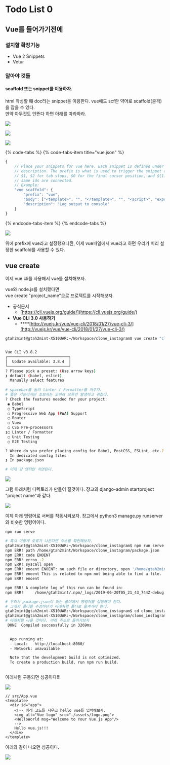 # Todo List 0

## Vue를 들어가기전에 

### 설치할 확장기능

* Vue 2 Snippets
* Vetur

### 알아야 것들

#### scaffold 또는 snippet를 이용하자.

html 작성할 떄 doc라는 snippet을 이용한다. vue에도 scf란 약어로 scaffold\(골격\)을 잡을 수 있다.  
만약 아무것도 안뜬다 하면 아래를 따라하라.

![](.gitbook/assets/image%20%2823%29.png)

![](.gitbook/assets/image%20%2820%29.png)

![](.gitbook/assets/image%20%2814%29.png)

{% code-tabs %}
{% code-tabs-item title="vue.json" %}
```javascript
{
	// Place your snippets for vue here. Each snippet is defined under a snippet name and has a prefix, body and
	// description. The prefix is what is used to trigger the snippet and the body will be expanded and inserted. Possible variables are:
	// $1, $2 for tab stops, $0 for the final cursor position, and ${1:label}, ${2:another} for placeholders. Placeholders with the
	// same ids are connected.
	// Example:
	"vue scaffold": {
		"prefix": "vue",
		"body": ["<template>", "", "</template>", "", "<script>", "export default {", "", "}", "</script>", "","<style scoped>","","</style>"],
		"description": "Log output to console"
	}
}
```
{% endcode-tabs-item %}
{% endcode-tabs %}

![](.gitbook/assets/image.png)

위에 prefix에 vue라고 설정했으니깐, 이제 vue파일에서 vue라고 하면 우리가 미리 설정한 scaffold를 사용할 수 있다.

## vue create

이제 vue cli를 사용해서 vue를 설치해보자.

vue와 node.js를 설치했다면  
vue create "project\_name"으로 프로젝트를 시작해보자.

* 공식문서
  * [https://cli.vuejs.org/guide/](https://cli.vuejs.org/guide/)
* **Vue CLI 3.0 사용하기**
  * \*\*\*\*[http://vuejs.kr/vue/vue-cli/2018/01/27/vue-cli-3/](http://vuejs.kr/vue/vue-cli/2018/01/27/vue-cli-3/)

```bash
gtah2mint@gtah2mint-X510UAR:~/Workspace/clone_instagram$ vue create "clone_instagram"


Vue CLI v3.8.2
┌───────────────────────────┐
│  Update available: 3.8.4  │
└───────────────────────────┘
? Please pick a preset: (Use arrow keys)
❯ default (babel, eslint) 
  Manually select features 
 
# spacebar를 눌러 linter / Formatter를 꺼주자.
# 좋은 기능이지만 초보자는 오히려 오류만 발생하고 귀찮다.
? Check the features needed for your project: 
 ◉ Babel
 ◯ TypeScript
 ◯ Progressive Web App (PWA) Support
 ◯ Router
 ◯ Vuex
 ◯ CSS Pre-processors
❯◯ Linter / Formatter
 ◯ Unit Testing
 ◯ E2E Testing

? Where do you prefer placing config for Babel, PostCSS, ESLint, etc.? 
  In dedicated config files 
❯ In package.json 

# 이제 걍 엔터만 치면된다.
```

![](.gitbook/assets/image%20%289%29.png)

그럼 아래처럼 디렉토리가 만들어 질것이다. 장고의 django-admin startproject "project name"과 같다.

![](.gitbook/assets/image%20%285%29.png)

이제 아래 명령어로 서버를 작동시켜보자. 장고에서 python3 manage.py runserver와 비슷한 명령어이다.

```bash
npm run serve

# 혹시 이렇게 오류가 나온다면 주소를 확인해보자.
gtah2mint@gtah2mint-X510UAR:~/Workspace/clone_instagram$ npm run serve
npm ERR! path /home/gtah2mint/Workspace/clone_instagram/package.json
npm ERR! code ENOENT
npm ERR! errno -2
npm ERR! syscall open
npm ERR! enoent ENOENT: no such file or directory, open '/home/gtah2mint/Workspace/clone_instagram/package.json'
npm ERR! enoent This is related to npm not being able to find a file.
npm ERR! enoent 

npm ERR! A complete log of this run can be found in:
npm ERR!     /home/gtah2mint/.npm/_logs/2019-06-20T05_21_43_744Z-debug.log

# 우리가 package.json이 있는 폴더에서 명령어를 실행해야 한다.
# 그래서 폴더를 수정하던가 아래처럼 폴더로 옮겨가야 한다.
gtah2mint@gtah2mint-X510UAR:~/Workspace/clone_instagram$ cd clone_instagram
gtah2mint@gtah2mint-X510UAR:~/Workspace/clone_instagram/clone_instagram$ npm run serve
# 아래처럼 나올 것이다. 아래 주소로 들어가보자 
 DONE  Compiled successfully in 3269ms                                                                                                                          14:21:30

 
  App running at:
  - Local:   http://localhost:8080/ 
  - Network: unavailable

  Note that the development build is not optimized.
  To create a production build, run npm run build.



```

아래처럼 구동되면 성공이다!!!

![](.gitbook/assets/image%20%283%29.png)

```markup
// src/App.vue
<template>
  <div id="app">
    <!-- 아래 코드를 지우고 hello vue를 입력해보자.
    <img alt="Vue logo" src="./assets/logo.png">
    <HelloWorld msg="Welcome to Your Vue.js App"/>
    -->
    Hello vue.js!!!
  </div>
</template>

```

아래와 같이 나오면 성공이다.

![](.gitbook/assets/image%20%2819%29.png)

